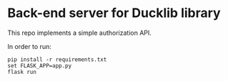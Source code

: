 # Back-end server for Ducklib library

This repo implements a simple authorization API.

In order to run:

```dos
pip install -r requirements.txt
set FLASK_APP=app.py
flask run
```
